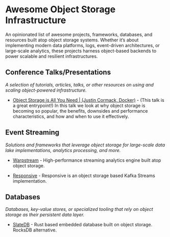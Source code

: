 # Awesome Object Storage Infrastructure

An opinionated list of awesome projects, frameworks, databases, and resources built atop object storage systems. Whether it’s about implementing modern data platforms, logs, event-driven architectures, or large-scale analytics, these projects harness object-based backends to power scalable and resilient infrastructures.

## Conference Talks/Presentations
_A selection of tutorials, articles, talks, or other resources on using and scaling object-powered infrastructure._

* [Object Storage is All You Need | (Justin Cormack, Docker)](https://www.youtube.com/watch?v=ei0wwTy6_G4) - (This talk is a great entrypoint!) In this talk we look at why object storage is becoming so popular, the benefits, downsides and performance characteristics, and how and when to use it effectively.


## Event Streaming
_Solutions and frameworks that leverage object storage for large-scale data lake implementations, analytics processing, and more._

* [Warpstream](https://docs.warpstream.com/) - High-performance streaming analytics engine built atop object storage.

* [Responsive](https://www.responsive.dev/) - Responsive is an object storage based Kafka Streams implementation.

## Databases
_Databases, key-value stores, or specialized tooling that rely on object storage as their persistent data layer._

* [SlateDB](https://slatedb.io/) - Rust based embedded database built on object storage. RocksDB alternative.

